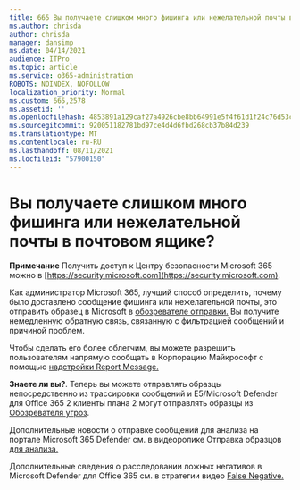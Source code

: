 ```yaml
---
title: 665 Вы получаете слишком много фишинга или нежелательной почты в почтовом ящике?
ms.author: chrisda
author: chrisda
manager: dansimp
ms.date: 04/14/2021
audience: ITPro
ms.topic: article
ms.service: o365-administration
ROBOTS: NOINDEX, NOFOLLOW
localization_priority: Normal
ms.custom: 665,2578
ms.assetid: ''
ms.openlocfilehash: 4853891a129caf27a4926cbe8bb64991e5f4f61d1f24c76d53c6d61baa598ea9
ms.sourcegitcommit: 920051182781bd97ce4d4d6fbd268cb37b84d239
ms.translationtype: MT
ms.contentlocale: ru-RU
ms.lasthandoff: 08/11/2021
ms.locfileid: "57900150"
---
```

# <a name="are-you-receiving-too-much-phish-or-spam-in-your-mailbox"></a>Вы получаете слишком много фишинга или нежелательной почты в почтовом ящике?

**Примечание** Получить доступ к Центру безопасности Microsoft 365 можно в [https://security.microsoft.com](https://security.microsoft.com).

Как администратор Microsoft 365, лучший способ определить, почему было доставлено сообщение фишинга или нежелательной почты, это отправить образец в Microsoft в [обозревателе отправки.](https://security.microsoft.com/reportsubmission) Вы получите немедленную обратную связь, связанную с фильтрацией сообщений и причиной проблем.

Чтобы сделать его более облегчим, вы можете разрешить пользователям напрямую сообщать в Корпорацию Майкрософт с помощью [надстройки Report Message.](https://appsource.microsoft.com/product/office/WA104381180?src=office&tab=Overview)

**Знаете ли вы?**. Теперь вы [](https://security.microsoft.com/messagetrace) можете отправлять образцы непосредственно из трассировки сообщений и E5/Microsoft Defender для Office 365 2 клиенты плана 2 могут отправлять образцы из [Обозревателя угроз](https://docs.microsoft.com/microsoft-365/security/office-365-security/threat-explorer).

Дополнительные новости о отправке сообщений для анализа на портале Microsoft 365 Defender см. в видеоролике Отправка образцов [для анализа.](https://go.microsoft.com/fwlink/?linkid=2166435)

Дополнительные сведения о расследовании ложных негативов в Microsoft Defender для Office 365 см. в стратегии видео [False Negative.](https://go.microsoft.com/fwlink/?linkid=2166434)
